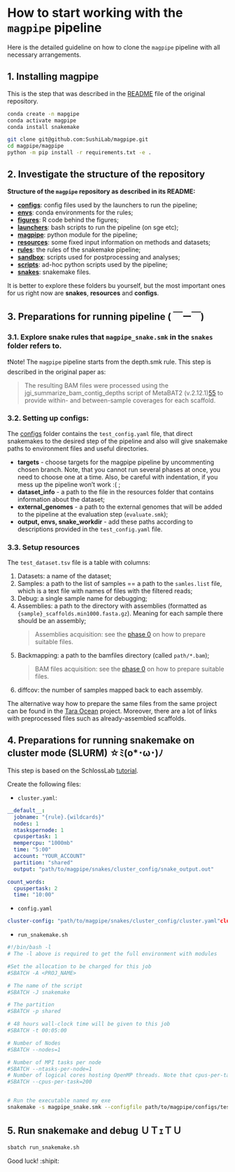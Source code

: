 # How to start working with the `magpipe` pipeline

Here is the detailed guideline on how to clone the `magpipe` pipeline with all necessary arrangements.

## 1. Installing magpipe

This is the step that was described in the [README](https://github.com/SushiLab/magpipe/blob/master/README.md) 
file of the original repository.

```bash
conda create -n mapgipe
conda activate magpipe
conda install snakemake
```

```bash
git clone git@github.com:SushiLab/magpipe.git
cd magpipe/magpipe
python -m pip install -r requirements.txt -e .
```

## 2. Investigate the structure of the repository

**Structure of the `magpipe` repository as described in its README:**

- **[configs](https://github.com/SushiLab/magpipe/tree/master/configs)**: config files used by the launchers to run the pipeline;
- **[envs](https://github.com/SushiLab/magpipe/tree/master/envs)**: conda environments for the rules;
- **[figures](https://github.com/SushiLab/magpipe/tree/master/figures)**: R code behind the figures;
- **[launchers](https://github.com/SushiLab/magpipe/tree/master/launchers)**: bash scripts to run the pipeline (on sge etc);
- **[magpipe](https://github.com/SushiLab/magpipe/tree/master/magpipe)**: python module for the pipeline;
- **[resources](https://github.com/SushiLab/magpipe/tree/master/resources)**: some fixed input information on methods and datasets;
- **[rules](https://github.com/SushiLab/magpipe/tree/master/rules)**: the rules of the snakemake pipeline;
- **[sandbox](https://github.com/SushiLab/magpipe/tree/master/sandbox)**: scripts used for postprocessing and analyses;
- **[scripts](https://github.com/SushiLab/magpipe/tree/master/scripts)**: ad-hoc python scripts used by the pipeline;
- **[snakes](https://github.com/SushiLab/magpipe/tree/master/snakes)**: snakemake files.


It is better to explore these folders bu yourself, but the most important ones for us right now are **snakes**, **resources** and **configs**.

## 3. Preparations for running pipeline ( ￣ー￣)

### 3.1. Explore snake rules that `magpipe_snake.smk` in the `snakes` folder refers to.

❗Note! The `magpipe` pipeline starts from the depth.smk rule. This step is described in the original paper as:

> The resulting BAM files were processed using the jgi_summarize_bam_contig_depths script of MetaBAT2 
> (v.2.12.1)[55](https://www.nature.com/articles/s41586-022-04862-3#ref-CR55) to provide within- and 
> between-sample coverages for each scaffold.

### 3.2. Setting up configs:

The [configs](https://github.com/SushiLab/magpipe/tree/master/configs) folder contains the `test_config.yaml` file, 
that direct snakemakes to the desired step of the pipeline and also will give snakemake paths to environment files and useful directories.

- **targets** - choose targets for the magpipe pipeline by uncommenting chosen branch. Note, that you cannot run several phases at once, you need to choose one at a time. Also, be careful with indentation, if you mess up the pipeline won’t work :( ;
- **dataset_info** - a path to the file in the resources folder that contains information about the dataset;
- **external_genomes** - a path to the external genomes that will be added to the pipeline at the evaluation step (`evaluate.smk`);
- **output, envs, snake_workdir** - add these paths according to descriptions provided in the `test_config.yaml` file.


### 3.3. Setup resources

The `test_dataset.tsv` file is a table with columns:

1. Datasets: a name of the dataset;
2. Samples: a path to the list of samples == a path to the `samles.list` file, which is a text file with names of files with the filtered reads;
3. Debug: a single sample name for debugging;
4. Assemblies: a path to the directory with assemblies (formatted as `{sample}_scaffolds.min1000.fasta.gz`). Meaning for each sample there should be an assembly; 
    > Assemblies acquisition: see the [phase 0](https://github.com/GusevaPolina/FreeMetagenomics/tree/main/phase_0)
    > on how to prepare suitable files.
5. Backmapping: a path to the bamfiles directory (called `path/*.bam`);
    > BAM files acquisition: see the [phase 0](https://github.com/GusevaPolina/FreeMetagenomics/tree/main/phase_0)
    > on how to prepare suitable files.
6. diffcov: the number of samples mapped back to each assembly.


The alternative way how to prepare the same files from the same project can be found 
in the [Tara Ocean](https://merenlab.org/data/tara-oceans-mags/) project. Moreover, there are a lot of links with preprocessed files 
such as already-assembled scaffolds.

## 4. Preparations for running snakemake on cluster mode (SLURM) ☆ﾐ(o*･ω･)ﾉ

This step is based on the SchlossLab [tutorial](https://github.com/SchlossLab/snakemake_cluster_tutorial/blob/master/README.md).

Create the following files:
- `cluster.yaml`:
```yaml
__default__:
  jobname: "{rule}.{wildcards}"
  nodes: 1
  ntaskspernode: 1
  cpuspertask: 1
  mempercpu: "1000mb"
  time: "5:00"
  account: "YOUR_ACCOUNT"
  partition: "shared"
  output: "path/to/magpipe/snakes/cluster_config/snake_output.out"

count_words:
  cpuspertask: 2
  time: "10:00"
```
- `config.yaml`
```yaml
cluster-config: "path/to/magpipe/snakes/cluster_config/cluster.yaml"cluster: "sbatch --job-name={cluster.jobname} --nodes={cluster.nodes} --ntasks-per-node={cluster.ntaskspernode} --cpus-per-task={cluster.cpuspertask} --mem-per-cpu={cluster.mempercpu} --time={cluster.time} --account={cluster.account} --partition={cluster.partition} --output={cluster.output} --export=ALL "jobs: 99verbose: truenotemp: true
```
- `run_snakemake.sh`
```bash
#!/bin/bash -l
# The -l above is required to get the full environment with modules

#Set the allocation to be charged for this job
#SBATCH -A <PROJ_NAME>

# The name of the script
#SBATCH -J snakemake

# The partition
#SBATCH -p shared

# 48 hours wall-clock time will be given to this job
#SBATCH -t 00:05:00

# Number of Nodes 
#SBATCH --nodes=1

# Number of MPI tasks per node
#SBATCH --ntasks-per-node=1
# Number of logical cores hosting OpenMP threads. Note that cpus-per-task is set as 2x OMP_NUM_THREADS
#SBATCH --cpus-per-task=200


# Run the executable named my exe
snakemake -s magpipe_snake.smk --configfile path/to/magpipe/configs/test_config.yaml --use-conda --profile path/to/magpipe/snakes/cluster_config/ --latency-wait 20
```


## 5. Run snakemake and debug ＵＴｪＴＵ
```bash
sbatch run_snakemake.sh
```


Good luck! :shipit:




